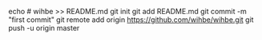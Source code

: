 echo # wihbe >> README.md
git init
git add README.md
git commit -m "first commit"
git remote add origin https://github.com/wihbe/wihbe.git
git push -u origin master